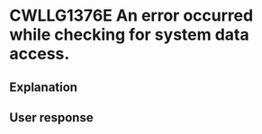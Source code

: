 # CWLLG1376E An error occurred while checking for system data access.

## Explanation

## User response